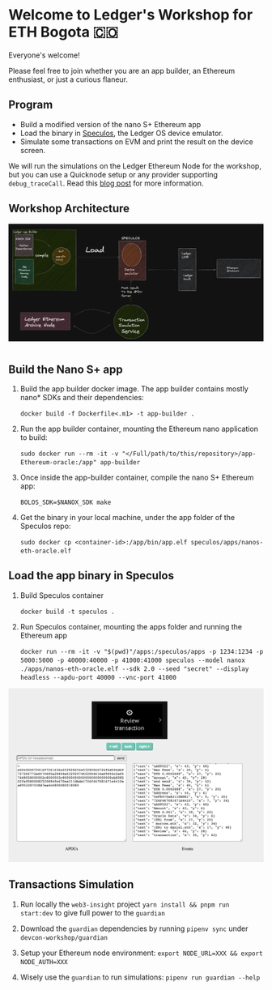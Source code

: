 # Welcome to Ledger's Workshop for ETH Bogota :colombia:

Everyone's welcome!


Please feel free to join whether you are an app builder, an Ethereum enthusiast, or just a curious flaneur.

## Program

* Build a modified version of the nano S+ Ethereum app
* Load the binary in [Speculos](https://github.com/LedgerHQ/speculos), the Ledger OS device emulator.
* Simulate some transactions on EVM and print the result on the device screen.

We will run the simulations on the Ledger Ethereum Node for the workshop, but you can use a Quicknode setup or any provider supporting `debug_traceCall`. Read this [blog post](https://blog.ledger.com/the-millennium-problem/) for more information.


## Workshop Architecture

![archi](docs/workshop-architecture.png)

#

## Build the Nano S+ app

1) Build the app builder docker image. The app builder contains mostly nano* SDKs and their dependencies:

    `docker build -f Dockerfile<.m1> -t app-builder .`

2) Run the app builder container, mounting the Ethereum nano application to build:

    `sudo docker run --rm -it -v "</Full/path/to/this/repository>/app-Ethereum-oracle:/app" app-builder`

3) Once inside the app-builder container, compile the nano S+ Ethereum app:

    `BOLOS_SDK=$NANOX_SDK make`

4) Get the binary in your local machine, under the app folder of the Speculos repo:

    `sudo docker cp <container-id>:/app/bin/app.elf speculos/apps/nanos-eth-oracle.elf`


## Load the app binary in Speculos

1) Build Speculos container

    `docker build -t speculos .`

2) Run Speculos container, mounting the apps folder and running the Ethereum app

    `docker run --rm -it -v "$(pwd)"/apps:/speculos/apps -p 1234:1234
     -p 5000:5000 -p 40000:40000 -p 41000:41000 speculos --model nanox ./apps/nanos-eth-oracle.elf --sdk 2.0 --seed "secret" --display headless --apdu-port 40000 --vnc-port 41000`

![speculos](docs/speculos.png)

## Transactions Simulation

1) Run locally the `web3-insight` project `yarn install && pnpm run start:dev` to give full power to the `guardian`

2) Download the `guardian` dependencies by running `pipenv sync` under `devcon-workshop/guardian`

3) Setup your Ethereum node environment: `export NODE_URL=XXX && export NODE_AUTH=XXX`

3) Wisely use the `guardian` to run simulations: `pipenv run guardian --help`

